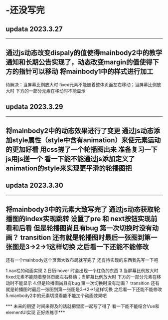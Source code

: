 # -还没写完

## updata 2023.3.27 
---
通过js动态改变dispaly的值使得mainbody2中的教学通知和长期公告实现了，动态改变margin的值使得下方的指针可以移动
将mainbody1中的样式进行加工
---
待解决：当屏幕比例放大时 fixed元素不能随着整体页面左右移动；当屏幕比例放大时 下方的一部分元素在移动时不能显示

## updata 2023.3.29
---
将mainbody2中的动态效果进行了变更 通过js动态添加style属性（style中含有animation）来使元素运动的更加好看
用css搓了一个轮播图出来 准备复习一下js用js搓一个
看一下能不能通过js添加定义了animation的style来实现更平滑的轮播图把
---

## updata 2023.3.30
---
将mainbody3中的元素大致写完了 通过js动态获取轮播图的index实现跳转 设置了pre 和 next按钮实现前看和后看
但是轮播图尚且有bug 第一次切换时没有动画？ transition 还有就是轮播图时最后一张图到第一张图是3->2->1这样切换 之后看一下还能不能修改
---
还有一个mainbody这个页面大致布局就写完了 还有待实现的东西我先写一下吧

1.nav栏的动画实现
2.日历:hover 时会出现一个红色的东西
3.当屏幕比例放大时 fixed元素不能随着整体页面左右移动；当屏幕比例放大时 下方的一部分元素在移动时不能显示
4.但是轮播图尚且有bug 第一次切换时没有动画？ transition 还有就是轮播图时最后一张图到第一张图是3->2->1这样切换 之后看一下还能不能修改
5.mianbody2中的元素切换看能不能加个动画效果吧

*** 未来的期望 时间来得及的话就把里面一起写了得了 看一下能不能结合Vue和elementUI实现 正好练练手***
